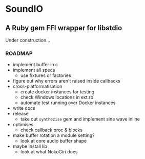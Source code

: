 # SoundIO

## A Ruby gem FFI wrapper for libstdio

Under construction...

### ROADMAP

- implement buffer in c
- implement all specs
  - use fixtures or factories
- figure out why errors aren't raised inside callbacks
- cross-platformatisation
  - create docker instances for testing
  - check Windows locations in ext.rb
  - automate test running over Docker instances
- write docs
- release
  - take out `synthezise` gem and implement sine wave inline
- optimises
  - check callback proc & blocks
- make buffer rotation a module setting?
  - look at core audio buffer shape
- maybe install lib
  - look at what NokoGiri does
